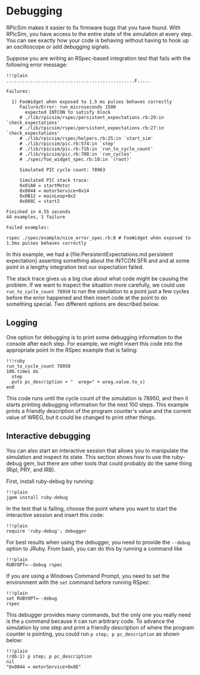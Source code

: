 Debugging
====

RPicSim makes it easier to fix firmware bugs that you have found.
With RPicSim, you have access to the entire state of the simulation at every step.
You can see exactly how your code is behaving without having to hook up an oscilloscope or add debugging signals.

Suppose you are writing an RSpec-based integration test that fails with the following error message:

    !!!plain
    ................................................F.....

    Failures:

      1) FooWidget when exposed to 1.5 ms pulses behaves correctly
         Failure/Error: run_microseconds 1500
           expected INTCON to satisfy block
         # ./lib/rpicsim/rspec/persistent_expectations.rb:29:in `check_expectations'
         # ./lib/rpicsim/rspec/persistent_expectations.rb:27:in `check_expectations'
         # ./lib/rpicsim/rspec/helpers.rb:25:in `start_sim'
         # ./lib/rpicsim/pic.rb:574:in `step'
         # ./lib/rpicsim/pic.rb:716:in `run_to_cycle_count'
         # ./lib/rpicsim/pic.rb:708:in `run_cycles'
         # ./spec/foo_widget_spec.rb:10:in `(root)'

         Simulated PIC cycle count: 78963

         Simulated PIC stack trace:
         0x01A0 = startMotor
         0x0044 = motorService+0x14
         0x0B12 = mainLoop+0x2
         0x008C = start2

    Finished in 4.55 seconds
    44 examples, 1 failure

    Failed examples:

    rspec ./spec/example/nice_error_spec.rb:8 # FooWidget when exposed to 1.5ms pulses behaves correctly

In this example, we had a {file:PersistentExpectations.md persistent expectation} asserting something about the INTCON SFR and and at some point in a lengthy integration test our expectation failed.

The stack trace gives us a big clue about what code might be causing the problem.
If we want to inspect the situation more carefully, we could use `run_to_cycle_count 78950` to run the simulation to a point just a few cycles before the error happened and then insert code at the point to do something special.
Two different options are described below.


Logging
----
One option for debugging is to print some debugging information to the console after each step.
For example, we might insert this code into the appropriate point in the RSpec example that is failing:

    !!!ruby
    run_to_cycle_count 78950
    100.times do
      step
      puts pc_description + "  wreg=" + wreg.value.to_s)
    end

This code runs until the cycle count of the simulation is 78950, and then it starts printing debugging information for the next 100 steps.
This example prints a friendly description of the program counter's value and the current value of WREG, but it could be changed to print other things.


Interactive debugging
----
You can also start an interactive session that allows you to manipulate the simulation and inspect its state.
This section shows how to use the ruby-debug gem, but there are other tools that could probably do the same thing (Ripl, PRY, and IRB).

First, install ruby-debug by running:

    !!!plain
    jgem install ruby-debug

In the test that is failing, choose the point where you want to start the interactive session and insert this code:

    !!!plain
    require 'ruby-debug'; debugger

For best results when using the debugger, you need to provide the `--debug` option to JRuby.  From bash, you can do this by running a command like

    !!!plain
    RUBYOPT=--debug rspec

If you are using a Windows Command Prompt, you need to set the environment with the `set` command before running RSpec:

    !!!plain
    set RUBYOPT=--debug
    rspec

This debugger provides many commands, but the only one you really need is the `p` command because it can run arbitrary code.
To advance the simulation by one step and print a friendly description of where the program counter is pointing, you could run `p step; p pc_description` as shown below:

    !!!plain
    (rdb:1) p step; p pc_description
    nil
    "0x0044 = motorService+0x0E"
